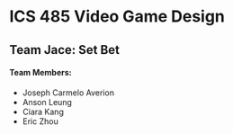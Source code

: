# ICS 485 Video Game Design
## Team Jace: Set Bet

#### Team Members:
* Joseph Carmelo Averion
* Anson Leung
* Ciara Kang
* Eric Zhou

